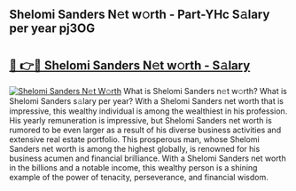 ## Shelomi Sanders N𝚎t w𝚘rth - Part-YHc S𝚊lary per year pj3OG

# <h2><a href="http://gc2krqx.nevu.top/?p=Shelomi+Sanders">🔗 👉🔴 Shelomi Sanders N𝚎t w𝚘rth - S𝚊lary</a></h2>

[![Shelomi Sanders N𝚎t W𝚘rth](https://i.imgur.com/Oavwk0R.jpeg)](http://gc2krqx.nevu.top/?p=Shelomi+Sanders)
What is Shelomi Sanders n𝚎t w𝚘rth? What is Shelomi Sanders s𝚊lary per year?
With a Shelomi Sanders net worth that is impressive, this wealthy individual is among the wealthiest in his profession. His yearly remuneration is impressive, but Shelomi Sanders net worth is rumored to be even larger as a result of his diverse business activities and extensive real estate portfolio. This prosperous man, whose Shelomi Sanders net worth is among the highest globally, is renowned for his business acumen and financial brilliance. With a Shelomi Sanders net worth in the billions and a notable income, this wealthy person is a shining example of the power of tenacity, perseverance, and financial wisdom.

